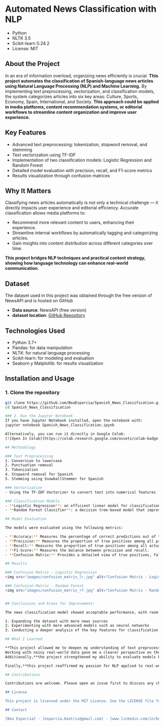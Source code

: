 # Automated News Classification with NLP

- Python
- NLTK 3.5
- Scikit-learn 0.24.2
- License: MIT

## About the Project

In an era of information overload, organizing news efficiently is crucial. **This project automates the classification of Spanish-language news articles using Natural Language Processing (NLP) and Machine Learning.** By implementing text preprocessing, vectorization, and classification models, the system categorizes articles into six key areas: Culture, Sports, Economy, Spain, International, and Society.
**This approach could be applied in media platforms, content recommendation systems, or editorial workflows to streamline content organization and improve user experience.**

## Key Features

- Advanced text preprocessing: tokenization, stopword removal, and stemming
- Text vectorization using TF-IDF
- Implementation of two classification models: Logistic Regression and Random Forest
- Detailed model evaluation with precision, recall, and F1-score metrics
- Results visualization through confusion matrices

## Why It Matters

Classifying news articles automatically is not only a technical challenge — it directly impacts user experience and editorial efficiency. Accurate classification allows media platforms to:

- Recommend more relevant content to users, enhancing their experience.
- Streamline internal workflows by automatically tagging and categorizing articles.
- Gain insights into content distribution across different categories over time.

**This project bridges NLP techniques and practical content strategy, showing how language technology can enhance real-world communication.**

## Dataset

The dataset used in this project was obtained through the free version of NewsAPI and is hosted on GitHub

- **Data source**: NewsAPI (free version)
- **dataset location**: [GitHub Repository](https://github.com/BeaEsparcia/Clasificacion_Noticias)

## Technologies Used

- Python 3.7+
- Pandas: for data manipulation
- NLTK: for natural language processing
- Scikit-learn: for modeling and evaluation
- Seaborn y Matplotlib: for results visualization

## Installation and Usage

### 1. Clone the repository
```bash
git clone https://github.com/BeaEsparcia/Spanish_News_Classification.git
cd Spanish_News_Classification

### 2. Run the Jupyter Notebook
If you have Jupyter Notebook installed, open the notebook with:
jupyter notebook Spanish_News_Classification.ipynb

Alternatively, you can run it directly in Google Colab:
[![Open In Colab](https://colab.research.google.com/assets/colab-badge.svg)](https://colab.research.google.com/github/BeaEsparcia/Spanish_News_Classification/blob/main/Spanish_News_Classification.ipynb)

## Methodology

### Text Preprocessing
1. Conversion to lowercase
2. Punctuation removal
3. Tokenization
4. Stopword removal for Spanish
5. Stemming using SnowballStemmer for Spanish

### Vectorization
- Using the TF-IDF Vectorizer to convert text into numerical features

### Classification Models
- **Logistic Regression**: an efficient linear model for classification problems.
- **Random Forest Classifier**: a decision tree-based model that improves accuracy by combining multiple trees.

## Model Evaluation

The models were evaluated using the following metrics:

- **Accuracy:** Measures the percentage of correct predictions out of the total predictions.
- **Precision:** Measures the proportion of true positives among all predicted positives.
- **Recall:** Measures the proportion of true positives among all actual positives.
- **F1-Score:** Measures the balance between precision and recall.
- **Confusion Matrix:** Provides a detailed view of true positives, false positives, true negatives, and false negatives for each category.

## Results

### Confusion Matrix - Logistic Regression
<img src="images/confusion_matrix_lr.jpg" alt="Confusion Matrix - Logistic Regression" width="600"/>

### Confusion Matrix - Random Forest
<img src="images/confusion_matrix_rf.jpg" alt="Confusion Matrix - Random Forest" width="600"/>


## Conclusions and Areas for Improvement: 

The news classification model showed acceptable performance, with room for improvement. Some potential areas for future development include:

1. Expanding the dataset with more news sources
2. Experimenting with more advanced models such as neural networks
3. Conducting a deeper analysis of the key features for classification

## What I Learned 

**This project allowed me to deepen my understanding of text preprocessing for Spanish-language data**, which presents unique challenges compared to English datasets.
Working with noisy real-world data gave me a clearer perspective on the importance of data quality and iterative model tuning.
Additionally,**the project strengthened my ability to evaluate models beyond accuracy**, using more nuanced metrics like precision, recall, and F1-score.

Finally,**this project reaffirmed my passion for NLP applied to real-world content management problems,** bridging technology,language and user experience — exactly the type of challenges I want to work on in my career.

## Contributions

Contributions are welcome. Please open an issue first to discuss any changes you'd like to make.

## License

This project is licensed under the MIT License. See the LICENSE file for more details.

## Contact

[Bea Esparcia] - [esparcia.beatriz@gmail.com] - [www.linkedin.com/in/beaesparcia]

   

  

